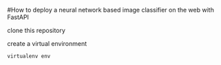 #How to deploy a neural network based image classifier on the web with FastAPI

clone this repository

create a virtual environment

```virtualenv env```

